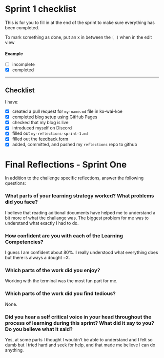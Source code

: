 # Sprint 1 checklist

This is for you to fill in at the end of the sprint to make sure everything has been completed.

To mark something as done, put an x in between the `[ ]` when in the edit view

#### Example

- [ ] incomplete
- [x] completed

---

## Checklist

I have:

- [x] created a pull request for `my-name.md` file in ko-wai-koe
- [x] completed blog setup using GitHub Pages
- [x] checked that my blog is live
- [x] introduced myself on Discord
- [x] filled out `my-reflections-sprint-1.md`
- [x] filled out the [feedback form](https://docs.google.com/forms/d/e/1FAIpQLSf-V89vyeUWJjQzDAk6bVlP2kyZAFx_3wBtiWTl3J54_QVodQ/viewform)
- [x] added, committed, and pushed my `reflections` repo to github

# Final Reflections - Sprint One

In addition to the challenge specific reflections, answer the following questions:

### What parts of your learning strategy worked? What problems did you face?

I believe that reading aditional documents have helped me to understand a bit more of what the challange was.
The biggest problem for me was to understand what exactly I had to do.

### How confident are you with each of the Learning Competencies?

I guess I am confident about 80%. I really understood what everything does but there is always a dought =X.

### Which parts of the work did you enjoy?

Working with the terminal was the most fun part for me.

### Which parts of the work did you find tedious?

None.

### Did you hear a self critical voice in your head throughout the process of learning during this sprint? What did it say to you? Do you believe what it said?

Yes, at some parts I thought I wouldn't be able to understand and I felt so dumb but I tried hard and seek for help, and that made me believe I can do anything.
